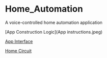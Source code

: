 # Home_Automation
A voice-controlled home automation application


[App Construction Logic](App instructions.jpeg)

[App Interface](App.jpeg)

[Home Circuit](Working.jpeg)
